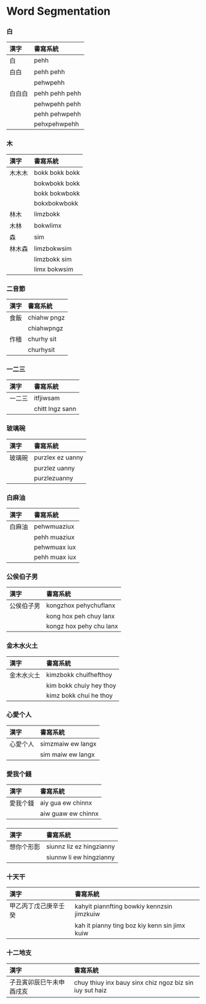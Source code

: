 # Word Segmentation

### 白

| 漢字 | 書寫系統 |
| :--- | :--- |
| 白 | pehh |
| 白白 | pehh pehh |
|| pehwpehh |
| 白白白 | pehh pehh pehh |
|| pehwpehh pehh |
|| pehh pehwpehh |
|| pehxpehwpehh |

### 木

| 漢字 | 書寫系統 |
| :--- | :--- |
| 木木木 | bokk bokk bokk |
|| bokwbokk bokk |
|| bokk bokwbokk |
|| bokxbokwbokk |
| 林木 | limzbokk |
| 木林 | bokwlimx |
| 森 | sim |
| 林木森 | limzbokwsim |
|| limzbokk sim |
|| limx bokwsim |

### 二音節

| 漢字 | 書寫系統 |
| :--- | :--- |
| 食飯 | chiahw pngz |
|| chiahwpngz |
| 作穡 | churhy sit |
|| churhysit |

### 一二三

| 漢字 | 書寫系統 |
| :--- | :--- |
| 一二三 | itfjiwsam |
| | chitt lngz sann |

### 玻璃碗

| 漢字 | 書寫系統 |
| :--- | :--- |
| 玻璃碗 | purzlex ez uanny |
|| purzlez uanny |
|| purzlezuanny |

### 白麻油

| 漢字 | 書寫系統 |
| :--- | :--- |
| 白麻油 | pehwmuaziux |
|| pehh muaziux |
|| pehwmuax iux |
|| pehh muax iux |

### 公侯伯子男

| 漢字 | 書寫系統 |
| :--- | :--- |
| 公侯伯子男 | kongzhox pehychuflanx |
|| kong hox peh chuy lanx |
|| kongz hox pehy chu lanx |

### 金木水火土

| 漢字 | 書寫系統 |
| :--- | :--- |
| 金木水火土 | kimzbokk chuifhefthoy |
| | kim bokk chuiy hey thoy |
|| kimz bokk chui he thoy |

### 心愛个人

| 漢字 | 書寫系統 |
| :--- | :--- |
| 心愛个人 | simzmaiw ew langx |
|| sim maiw ew langx |

### 愛我个錢

| 漢字 | 書寫系統 |
| :--- | :--- |
| 愛我个錢 | aiy gua ew chinnx |
|| aiw guaw ew chinnx |

###

| 漢字 | 書寫系統 |
| :--- | :--- |
| 想你个形影 | siunnz liz ez hingzianny |
|| siunnw li ew hingzianny |

### 十天干

| 漢字 | 書寫系統 |
| :--- | :--- |
| 甲乙丙丁戊己庚辛壬癸 | kahyit piannfting bowkiy kennzsin jimzkuiw |
|| kah it pianny ting boz kiy kenn sin jimx kuiw |

### 十二地支

| 漢字 | 書寫系統 |
| :--- | :--- |
| 子丑寅卯辰巳午未申酉戌亥 | chuy thiuy inx bauy sinx chiz ngoz biz sin iuy sut haiz |
